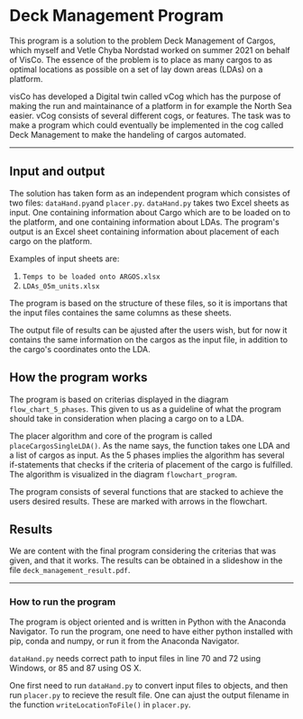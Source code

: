 # Deck Management Program
This program is a solution to the problem Deck Management of Cargos, which myself and Vetle Chyba Nordstad worked on summer 2021 on behalf of VisCo. The essence of the problem is to place as many cargos to as optimal locations as possible on a set of lay down areas (LDAs) on a platform.

visCo has developed a Digital twin called vCog which has the purpose of making the run and maintainance of a platform in for example the North Sea easier. vCog consists of several different cogs, or features. The task was to make a program which could eventually be implemented in the cog called Deck Management to make the handeling of cargos automated.

---
## Input and output
The solution has taken form as an independent program which consistes of two files: `dataHand.py`and `placer.py`. `dataHand.py` takes two Excel sheets as input. One containing information about Cargo which are to be loaded on to the platform, and one containing information about LDAs. The program's output is an Excel sheet containing information about placement of each cargo on the platform. 

Examples of input sheets are: 
1. `Temps to be loaded onto ARGOS.xlsx`
2. `LDAs_05m_units.xlsx`

The program is based on the structure of these files, so it is importans that the input files containes the same columns as these sheets.

The output file of results can be ajusted after the users wish, but for now it contains the same information on the cargos as the input file, in addition to the cargo's coordinates onto the LDA.

## How the program works

The program is based on criterias displayed in the diagram `flow_chart_5_phases`. This given to us as a guideline of what the program should take in consideration when placing a cargo on to a LDA.

The placer algorithm and core of the program is called `placeCargosSingleLDA()`. As the name says, the function takes one LDA and a list of cargos as input. As the 5 phases implies the algorithm has several if-statements that checks if the criteria of placement of the cargo is fulfilled. The algorithm is visualized in the diagram `flowchart_program`.

The program consists of several functions that are stacked to achieve the users desired results. These are marked with arrows in the flowchart.

## Results

We are content with the final program considering the criterias that was given, and that it works. The results can be obtained in a slideshow in the file `deck_management_result.pdf`.

---
### How to run the program

The program is object oriented and is written in Python with the Anaconda Navigator. To run the program, one need to have either python installed with pip, conda and numpy, or run it from the Anaconda Navigator. 

`dataHand.py` needs correct path to input files in line 70 and 72 using Windows, or 85 and 87 using OS X. 

One first need to run `dataHand.py` to convert input files to objects, and then run `placer.py` to recieve the result file. One can ajust the output filename in the function `writeLocationToFile()` in `placer.py`. 
